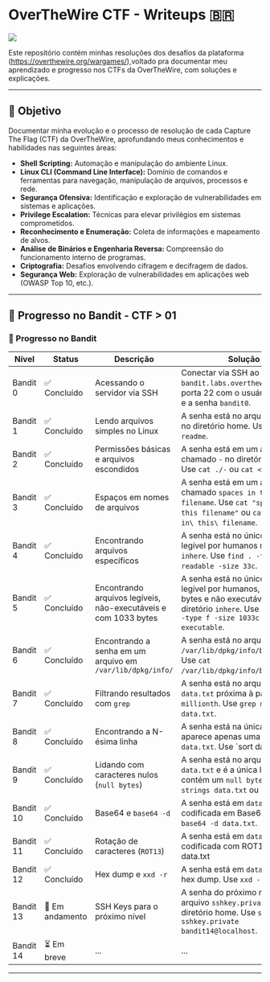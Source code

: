 
# OverTheWire CTF - Writeups 🇧🇷


![](![image](https://github.com/user-attachments/assets/e3770df2-9041-4758-a119-f0e356ccc4ad)
)




Este repositório contém minhas resoluções dos desafios da plataforma (https://overthewire.org/wargames/),voltado pra documentar meu aprendizado e progresso nos CTFs da OverTheWire, com soluções e explicações.

---

## 🎯 Objetivo
Documentar minha evolução e o processo de resolução de cada Capture The Flag (CTF) da OverTheWire, aprofundando meus conhecimentos e habilidades nas seguintes áreas:

-   **Shell Scripting:** Automação e manipulação do ambiente Linux.
-   **Linux CLI (Command Line Interface):** Domínio de comandos e ferramentas para navegação, manipulação de arquivos, processos e rede.
-   **Segurança Ofensiva:** Identificação e exploração de vulnerabilidades em sistemas e aplicações.
-   **Privilege Escalation:** Técnicas para elevar privilégios em sistemas comprometidos.
-   **Reconhecimento e Enumeração:** Coleta de informações e mapeamento de alvos.
-   **Análise de Binários e Engenharia Reversa:** Compreensão do funcionamento interno de programas.
-   **Criptografia:** Desafios envolvendo cifragem e decifragem de dados.
-   **Segurança Web:** Exploração de vulnerabilidades em aplicações web (OWASP Top 10, etc.).

---

## 🚧 Progresso no Bandit - CTF > 01

### 🚀 Progresso no Bandit

| Nível       | Status          | Descrição                                 | Solução                                                                    |
|-------------|-----------------|-------------------------------------------|----------------------------------------------------------------------------|
| Bandit 0    | ✅ Concluído    | Acessando o servidor via SSH              | Conectar via SSH ao `bandit.labs.overthewire.org` na porta 22 com o usuário `bandit0` e a senha `bandit0`. |
| Bandit 1    | ✅ Concluído    | Lendo arquivos simples no Linux           | A senha está no arquivo `readme` no diretório home. Use `cat readme`.        |
| Bandit 2    | ✅ Concluído    | Permissões básicas e arquivos escondidos  | A senha está em um arquivo chamado `-` no diretório home. Use `cat ./-` ou `cat < ./-`. |
| Bandit 3    | ✅ Concluído    | Espaços em nomes de arquivos              | A senha está em um arquivo chamado `spaces in this filename`. Use `cat "spaces in this filename"` ou `cat spaces\ in\ this\ filename`. |
| Bandit 4    | ✅ Concluído    | Encontrando arquivos específicos          | A senha está no único arquivo legível por humanos no diretório `inhere`. Use `find . -type f -readable -size 33c`. |
| Bandit 5    | ✅ Concluído    | Encontrando arquivos legíveis, não-executáveis e com 1033 bytes | A senha está no único arquivo legível por humanos, com 1033 bytes e não executável no diretório `inhere`. Use `find inhere -type f -size 1033c ! -executable`. |
| Bandit 6    | ✅ Concluído    | Encontrando a senha em um arquivo em `/var/lib/dpkg/info/` | A senha está no arquivo `/var/lib/dpkg/info/bandit7.txt`. Use `cat /var/lib/dpkg/info/bandit7.txt`. |
| Bandit 7    | ✅ Concluído    | Filtrando resultados com `grep`           | A senha está no arquivo `data.txt` próxima à palavra `millionth`. Use `grep millionth data.txt`. |
| Bandit 8    | ✅ Concluído    | Encontrando a N-ésima linha               | A senha está na única linha que aparece apenas uma vez em `data.txt`. Use `sort data.txt | uniq -u`. |
| Bandit 9    | ✅ Concluído    | Lidando com caracteres nulos (`null bytes`) | A senha está no arquivo `data.txt` e é a única linha que contém um `null byte` (`\0`). Use `strings data.txt` ou `cat data.txt | grep -v "[^[:print:]]"`. |
| Bandit 10   | ✅ Concluído    | Base64 e `base64 -d`                      | A senha está em `data.txt` e foi codificada em Base64. Use `base64 -d data.txt`. |
| Bandit 11   | ✅ Concluído    | Rotação de caracteres (`ROT13`)           | A senha está em `data.txt` e foi codificada com ROT13. Use `cat data.txt | tr 'A-Za-z' 'N-ZA-Mn-za-m'`. |
| Bandit 12   | ✅ Concluído    | Hex dump e `xxd -r`                       | A senha está em `data.txt` e é um hex dump. Use `xxd -r data.txt`.         |
| Bandit 13   | 🔄 Em andamento | SSH Keys para o próximo nível             | A senha do próximo nível está no arquivo `sshkey.private` no diretório home. Use `ssh -i sshkey.private bandit14@localhost`. |
| Bandit 14   | ⏳ Em breve     | ...                                       | ...                                                                        |

---
